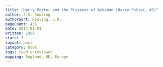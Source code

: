 ```yaml
---
title: "Harry Potter and the Prisoner of Azkaban (Harry Potter, #3)"
author: J.K. Rowling
authorSort: Rowling, J.K.
pageCount: 435
date: 2014-01-01
written: 1999
stars: 3
layout: post
category: book
tags: read unreviewed
mapping: England, UK, Europe
---
```

